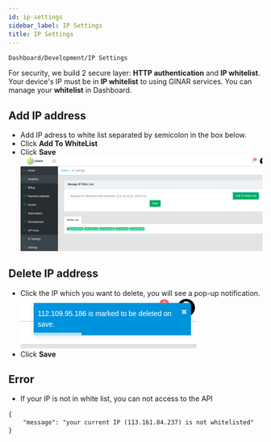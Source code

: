 ```yaml
---
id: ip-settings
sidebar_label: IP Settings
title: IP Settings
---
```


```
Dashboard/Development/IP Settings
```
For security, we build 2 secure layer: **HTTP authentication** and **IP whitelist**.
Your device's IP must be in **IP whitelist** to using GINAR services. You can manage your **whitelist** in Dashboard.

## Add IP address
* Add IP adress to white list separated by semicolon in the box below.
* Click **Add To WhiteList**
* Click **Save**
![IP_settings](https://raw.githubusercontent.com/ginarteam/docs/master/docs/Integration/IP_settings.png)

## Delete IP address
* Click the IP which you want to delete, you will see a pop-up notification.
![delIP](https://raw.githubusercontent.com/ginarteam/docs/master/docs/Integration/delIP.png)
* Click **Save**

## Error
* If your IP is not in white list, you can not access to the API
```
{
    "message": "your current IP (113.161.84.237) is not whitelisted"
}
```
